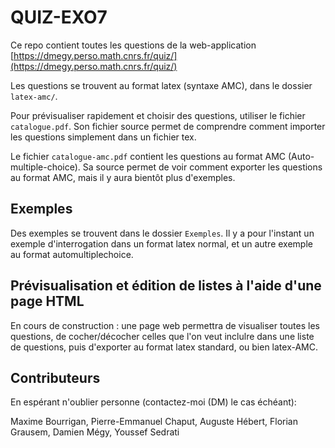 QUIZ-EXO7
===

Ce repo contient toutes les questions de la web-application [https://dmegy.perso.math.cnrs.fr/quiz/](https://dmegy.perso.math.cnrs.fr/quiz/)

Les questions se trouvent au format latex (syntaxe AMC), dans le dossier ```latex-amc/```.

Pour prévisualiser rapidement et choisir des questions, utiliser le fichier ```catalogue.pdf```. Son fichier source permet de comprendre comment importer les questions simplement dans un fichier tex.

Le fichier ```catalogue-amc.pdf``` contient les questions au format AMC (Auto-multiple-choice). Sa source permet de voir comment exporter les questions au format AMC, mais il y aura bientôt plus d'exemples.

Exemples
---

Des exemples se trouvent dans le dossier ```Exemples```. Il y a pour l'instant un exemple d'interrogation dans un format latex normal, et un autre exemple au format automultiplechoice.



Prévisualisation et édition de listes à l'aide d'une page HTML
---

En cours de construction : une page web permettra de visualiser toutes les questions, de cocher/décocher celles que l'on veut inclulre dans une liste de questions, puis d'exporter au format latex standard, ou bien latex-AMC.

Contributeurs
---
En espérant n'oublier personne (contactez-moi (DM) le cas échéant): 

Maxime Bourrigan, Pierre-Emmanuel Chaput, Auguste Hébert, Florian Grausem, Damien Mégy, Youssef Sedrati





